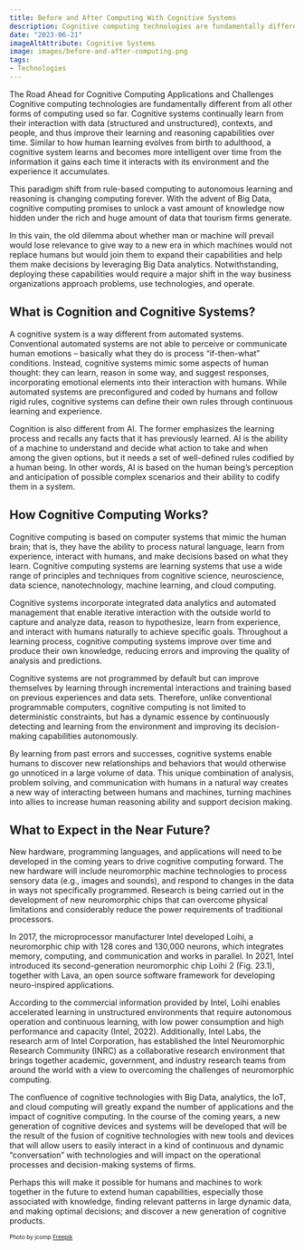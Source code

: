 ```yaml
---
title: Before and After Computing With Cognitive Systems
description: Cognitive computing technologies are fundamentally different from all other forms of computing used so far. Similar to how human learning evolves from birth to adulthood, a cognitive system learns and becomes more intelligent over time from the information it gains each time it interacts with its environment and the experience it accumulates. This paradigm shift from rule-based computing to autonomous learning and reasoning promises to change computing forever. 
date: "2023-06-21"
imageAltAttribute: Cognitive Systems
image: images/before-and-after-computing.png
tags:
- Technologies
---
```


The Road Ahead for Cognitive Computing Applications and Challenges
Cognitive computing technologies are fundamentally different from all other forms of computing used so far. Cognitive systems continually learn from their interaction with data (structured and unstructured), contexts, and people, and thus improve their learning and reasoning capabilities over time. Similar to how human learning evolves from birth to adulthood, a cognitive system learns and becomes more intelligent over time from the information it gains each time it interacts with its environment and the experience it accumulates.

This paradigm shift from rule-based computing to autonomous learning and reasoning is changing computing forever. With the advent of Big Data, cognitive computing promises to unlock a vast amount of knowledge now hidden under the rich and huge amount of data that tourism firms generate. 

In this vain, the old dilemma about whether man or machine will prevail would lose relevance to give way to a new era in which machines would not replace humans but would join them to expand their capabilities and help them make decisions by leveraging Big Data analytics. Notwithstanding, deploying these capabilities would require a major shift in the way business organizations approach problems, use technologies, and operate.

## What is Cognition and Cognitive Systems? 

A cognitive system is a way different from automated systems. Conventional automated systems are not able to perceive or communicate human emotions – basically what they do is process “if-then-what” conditions. Instead, cognitive systems mimic some aspects of human thought: they can learn, reason in some way, and suggest responses, incorporating emotional elements into their interaction with humans. While automated systems are preconfigured and coded by humans and follow rigid rules, cognitive systems can define their own rules through continuous learning and experience.

Cognition is also different from AI. The former emphasizes the learning process and recalls any facts that it has previously learned. AI is the ability of a machine to understand and decide what action to take and when among the given options, but it needs a set of well-defined rules codified by a human being. In other words, AI is based on the human being’s perception and anticipation of possible complex scenarios and their ability to codify them in a system.

## How Cognitive Computing Works?
Cognitive computing is based on computer systems that mimic the human brain; that is, they have the ability to process natural language, learn from experience, interact with humans, and make decisions based on what they learn.
Cognitive computing systems are learning systems that use a wide range of principles and techniques from cognitive science, neuroscience, data science, nanotechnology, machine learning, and cloud computing.

Cognitive systems incorporate integrated data analytics and automated management that enable iterative interaction with the outside world to capture and analyze data, reason to hypothesize, learn from experience, and interact with humans naturally to achieve specific goals. Throughout a learning process, cognitive computing systems improve over time and produce their own knowledge, reducing errors and improving the quality of analysis and predictions.

Cognitive systems are not programmed by default but can improve themselves by learning through incremental interactions and training based on previous experiences and data sets. Therefore, unlike conventional programmable computers, cognitive computing is not limited to deterministic constraints, but has a dynamic essence by continuously detecting and learning from the environment and improving its decision-making capabilities autonomously.

By learning from past errors and successes, cognitive systems enable humans to discover new relationships and behaviors that would otherwise go unnoticed in a large volume of data. This unique combination of analysis, problem solving, and communication with humans in a natural way creates a new way of interacting between humans and machines, turning machines into allies to increase human reasoning ability and support decision making.

## What to Expect in the Near Future?
New hardware, programming languages, and applications will need to be developed in the coming years to drive cognitive computing forward. The new hardware will include neuromorphic machine technologies to process sensory data (e.g., images and sounds), and respond to changes in the data in ways not specifically programmed. Research is being carried out in the development of new neuromorphic chips that can overcome physical limitations and considerably reduce the power requirements of traditional processors. 

In 2017, the microprocessor manufacturer Intel developed Loihi, a neuromorphic chip with 128 cores and 130,000 neurons, which integrates memory, computing, and communication and works in parallel. In 2021, Intel introduced its second-generation neuromorphic chip Loihi 2 (Fig. 23.1), together with Lava, an open source software framework for developing neuro-inspired applications. 

According to the commercial information provided by Intel, Loihi enables accelerated learning in unstructured environments that require autonomous operation and continuous learning, with low power consumption and high performance and capacity (Intel, 2022). Additionally, Intel Labs, the research arm of Intel Corporation, has established the Intel Neuromorphic Research Community (INRC) as a collaborative research environment that brings together academic, government, and industry research teams from around the world with a view to overcoming the challenges of neuromorphic computing.

The confluence of cognitive technologies with Big Data, analytics, the IoT, and cloud computing will greatly expand the number of applications and the impact of cognitive computing. In the course of the coming years, a new generation of cognitive devices and systems will be developed that will be the result of the fusion of cognitive technologies with new tools and devices that will allow users to easily interact in a kind of continuous and dynamic “conversation” with technologies and will impact on the operational processes and decision-making systems of firms. 

Perhaps this will make it possible for humans and machines to work together in the future to extend human capabilities, especially those associated with knowledge, finding relevant patterns in large dynamic data, and making optimal decisions; and discover a new generation of cognitive products.

<p style= "font-size:10px;">Photo by jcomp <a href="https://www.freepik.es/foto-gratis/cerebro-escribe-tiza-blanca-mano-dibuja-concepto_6170400.htm#&position=0&from_view=search&track=ais" target="_blank">Freepik</a></p>